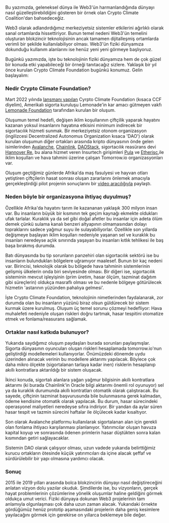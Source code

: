 Bu yazımızda, geleneksel dünya ile Web3'ün harmanlandığında dünyayı nasıl güzelleştirebildiğini gösteren bir örnek olan Crypto Climate Coalition'dan bahsedeceğiz. 

Web3 olarak adlandırdığımız merkeziyetsiz sistemler etkilerini ağırlıklı olarak sanal ortamlarda hissettiriyor. Bunun temel nedeni Web3'ün temelini oluşturan blokzincir teknolojisinin ancak tamamen dijitalleşmiş ortamlarda verimli bir şekilde kullanılabiliyor olması. Web3'ün fiziki dünyamıza dokunduğu kullanım alanlarını ise henüz yeni yeni görmeye başlıyoruz. 

Bugünkü yazımızda, işte bu teknolojinin fiziki dünyamıza hem de çok güzel bir konuda etki yapabileceği bir örneği tanıtacağız sizlere. Yaklaşık bir yıl önce kurulan Crypto Climate Foundation bugünkü konumuz. Gelin başlayalım: 

### Nedir Crypto Climate Foundation?
Mart 2022 yılında [lansmanı yapılan]((https://investor.lemonade.com/news-and-events/news/news-details/2022/The-Lemonade-Foundation-Turns-to-Blockchain-to-Protect-Subsistence-Farmers-from-Climate-Change/default.aspx)) Cyrpto Climate Foundation (kısaca CCF diyelim), Amerikalı sigorta kuruluşu Lemonade'in kar amacı gütmeyen vakfı [Lemonade Foundation](https://lemonade.org/) tarafından kurulan bir oluşum. 

Oluşumun temel hedefi, değişen iklim koşullarının çiftçilik yaparak hayatını kazanan yoksul insanlarını hayatına etkisini minimum indirecek bir sigortacılık hizmeti sunmak. Bir merkeziyetsiz otonom organizasyon (ingilizcesi Decentralized Autonomus Organization kısaca 'DAO') olarak kurulan oluşumun diğer ortakları arasında kripto dünyasının önde gelen isimlerinden [Avalanche](https://www.avax.network/), [Chainlink](chain.link), [DAOStack](https://daostack.io/),  sigortacılık reasürans devi [Hannover Re](https://www.hannover-re.com/), bu alana hizmet veren Insurtech girişimleri [Pula](https://www.pula-advisors.com/) ve [Etherisc](https://etherisc.com/),ile iklim koşulları ve hava tahmini üzerine çalışan Tomorrow.io organizasyonları var. 

Oluşum geçtiğimiz günlerde Afrika'da maş fasulyesi ve hayvan otları yetiştiren çiftçilerin hasat sonrası oluşan zararlarını önlemek amacıyla gerçekleştirdiği pilot projenin sonuçlarını bir [video aracılığıyla](https://www.youtube.com/watch?v=GIg-HWZefaE) paylaştı. 

### Neden böyle bir organizasyona ihtiyaç duyulmuş?
Özellikle Afrika'da hayatını tarım ile kazananan yaklaşık 300 milyon insan var. Bu insanların büyük bir kısmının tek geçim kaynağı ekmekte oldukları ufak tarlalar. Kuraklık ya da sel gibi doğal afetler bu insanlar için adeta ölüm demek çünkü sulama kanalı benzeri altyapının olmamasından dolayı topraklarını sadece yağmur suyu ile sulayabiliyorlar. Özellikle son yıllarda değişmeye başlayan iklim koşulları nedeniyle yaşanan sel ve kuraklık bu insanları neredeyse açlık sınırında yaşayan bu insanları kıtlık tehlikesi ile baş başa bırakmış durumda. 

Batı dünyasında bu tip sorunların panzehiri olan sigortacılık sektörü ise bu insanların bulundukları bölgelere uğramıyor maalesef. Bunun bir kaç nedeni var. Birincisi, teknolojik olarak bu bölgede hava tahminin sistemlerinin gelişmiş ülkelerin onda biri seviyesinde olması. Bir diğeri ise, sigortacılık sisteminin mevcut işleyişinin (prim üretim, hasar ölçüm, tazminat dağıtım gibi süreçlerin) oldukça masraflı olması ve bu nedenle bölgeye götürülecek hizmetin 'astarının yüzünden pahalıya gelmesi'. 

İşte Crypto Climate Foundation, teknolojinin nimetlerinden faydalanarak, zor durumda olan bu insanların yüzünü biraz olsun güldürecek bir sistem kurmak üzere kurulmuş. Oluşum üç temel sorunu çözmeyi hedefliyor: Hava muhalefeti nedeniyle oluşan riskleri doğru tartmak, hasar tespitini otomatize etmek ve fonlama/reasurans sağlamak.

### Ortaklar nasıl katkıda bulunuyor?

Yukarıda saydığımız oluşum paydaşları burada sorunları paylaşmışlar. Sigorta dünyasının oyuncuları oluşan riskleri hesaplamada tomorrow.io'nun geliştirdiği modellemeleri kullanıyorlar. Önümüzdeki dönemde uydu üzerinden alınacak verinin bu modellere aktarımı yapılacak. Böylece çok daha mikro ölçekte (sigortalanan tarlaya kadar inen) risklerin hesaplanıp akıllı kontratlara aktarıldığı bir sistem oluşacak.

İkinci konuda, sigortalı alanlara yağan yağmur bilgisinin akıllı kontratlara aktarımı (ki burada Chainlink'in Oracle bilgi aktarımı önemli rol oyunuyor) sel ya da kuraklık durumunda akıllı kontratları otomatik olarak çalıştıracak. Bu sayede, çiftçinin tazminat başvurusunda bile bulunmasına gerek kalmadan, ödeme kendisine otomatik olarak yapılacak. Bu durum, hasar sürecindeki operasyonel maliyetleri neredeyse sıfıra indiriyor.  Bir yandan da aylar süren hasar tespit ve tazmin sürecini haftalar ile ölçülecek kadar kısaltıyor. 

Son olarak Avalanche platformu kullanılarak sigortalanan alan için gerekli olan fonlama ihtiyacı karşılanması planlanıyor. Yatırımcılar oluşan havuza kapital koyup ve sonrasında ödenen primlerin hasar düştükten sonra kalan kısmından getiri sağlayacaklar. 

Sistemin DAO olarak çalışıyor olması, uzun vadede yukarıda belirttiğimiz kurucu ortakların ötesinde küçük yatırımcıları da içine alacak şeffaf ve sürdürülebilir bir yapı olmasına yardımcı olacak.

### Sonuç
2015 ile 2019 yılları arasında bolca blokzincirin dünyayı nasıl değiştireceğini anlatan vizyon dolu yazılar okuduk. Şimdilerde ise, bu vizyonların, gerçek hayat problemlerinin çözümlerine yönelik oluşumlar haline geldiğini görmek oldukça umut verici. Fiziki dünyaya dokunan Web3 projelerinin tam anlamıyla olgunlaşması çok daha uzun zaman alacak. Yukarıdaki örnekte gördüğümüz henüz prototip aşamasındaki projelerin daha geniş kesimlere yayılacağını görmek için gerekirse on yıllarca beklemeye bile değer. 
